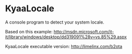 KyaaLocale
==========

A console program to detect your system locale.

Based on this example:
http://msdn.microsoft.com/it-it/library/windows/desktop/dd319091%28v=vs.85%29.aspx

KyaaLocale executable version:
http://limelinx.com/b2ota
